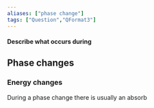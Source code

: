 ```yaml
---
aliases: ["phase change"]
tags: ["Question","QFormat3"]
---
```


#### Describe what occurs during
## Phase changes
### Energy changes
During a phase change there is usually an absorb